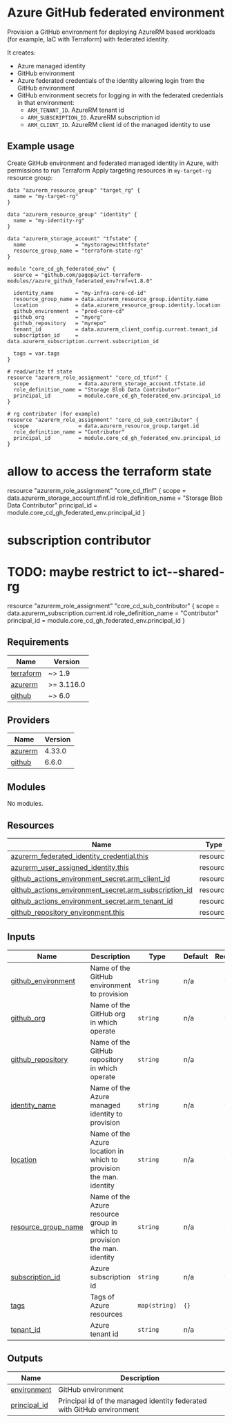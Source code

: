 # Azure GitHub federated environment

Provision a GitHub environment for deploying AzureRM based workloads (for example, IaC with Terraform) with federated identity.

It creates:

* Azure managed identity
* GitHub environment
* Azure federated credentials of the identity allowing login from the GitHub environment 
* GitHub environment secrets for logging in with the federated credentials in that environment:
  * `ARM_TENANT_ID`. AzureRM tenant id
  * `ARM_SUBSCRIPTION_ID`. AzureRM subscription id
  * `ARM_CLIENT_ID`. AzureRM client id of the managed identity to use

## Example usage

Create GitHub environment and federated managed identity in Azure,
with permissions to run Terraform Apply targeting resources in
`my-target-rg` resource group:

```hcl
data "azurerm_resource_group" "target_rg" {
  name = "my-target-rg"
}

data "azurerm_resource_group" "identity" {
  name = "my-identity-rg"
}

data "azurerm_storage_account" "tfstate" {
  name                = "mystoragewithtfstate"
  resource_group_name = "terraform-state-rg"
}

module "core_cd_gh_federated_env" {
  source = "github.com/pagopa/ict-terraform-modules//azure_github_federated_env?ref=v1.8.0"

  identity_name       = "my-infra-core-cd-id"
  resource_group_name = data.azurerm_resource_group.identity.name
  location            = data.azurerm_resource_group.identity.location
  github_environment  = "prod-core-cd"
  github_org          = "myorg"
  github_repository   = "myrepo"
  tenant_id           = data.azurerm_client_config.current.tenant_id
  subscription_id     = data.azurerm_subscription.current.subscription_id

  tags = var.tags
}

# read/write tf state
resource "azurerm_role_assignment" "core_cd_tfinf" {
  scope                = data.azurerm_storage_account.tfstate.id
  role_definition_name = "Storage Blob Data Contributor"
  principal_id         = module.core_cd_gh_federated_env.principal_id
}

# rg contributor (for example)
resource "azurerm_role_assignment" "core_cd_sub_contributor" {
  scope                = data.azurerm_resource_group.target.id
  role_definition_name = "Contributor"
  principal_id         = module.core_cd_gh_federated_env.principal_id
}
```


# allow to access the terraform state
resource "azurerm_role_assignment" "core_cd_tfinf" {
  scope                = data.azurerm_storage_account.tfinf.id
  role_definition_name = "Storage Blob Data Contributor"
  principal_id         = module.core_cd_gh_federated_env.principal_id
}

# subscription contributor
# TODO: maybe restrict to ict-<env>-shared-rg
resource "azurerm_role_assignment" "core_cd_sub_contributor" {
  scope                = data.azurerm_subscription.current.id
  role_definition_name = "Contributor"
  principal_id         = module.core_cd_gh_federated_env.principal_id
}


<!-- markdownlint-disable -->
<!-- BEGIN_TF_DOCS -->
## Requirements

| Name | Version |
|------|---------|
| <a name="requirement_terraform"></a> [terraform](#requirement\_terraform) | ~> 1.9 |
| <a name="requirement_azurerm"></a> [azurerm](#requirement\_azurerm) | >= 3.116.0 |
| <a name="requirement_github"></a> [github](#requirement\_github) | ~> 6.0 |

## Providers

| Name | Version |
|------|---------|
| <a name="provider_azurerm"></a> [azurerm](#provider\_azurerm) | 4.33.0 |
| <a name="provider_github"></a> [github](#provider\_github) | 6.6.0 |

## Modules

No modules.

## Resources

| Name | Type |
|------|------|
| [azurerm_federated_identity_credential.this](https://registry.terraform.io/providers/hashicorp/azurerm/latest/docs/resources/federated_identity_credential) | resource |
| [azurerm_user_assigned_identity.this](https://registry.terraform.io/providers/hashicorp/azurerm/latest/docs/resources/user_assigned_identity) | resource |
| [github_actions_environment_secret.arm_client_id](https://registry.terraform.io/providers/integrations/github/latest/docs/resources/actions_environment_secret) | resource |
| [github_actions_environment_secret.arm_subscription_id](https://registry.terraform.io/providers/integrations/github/latest/docs/resources/actions_environment_secret) | resource |
| [github_actions_environment_secret.arm_tenant_id](https://registry.terraform.io/providers/integrations/github/latest/docs/resources/actions_environment_secret) | resource |
| [github_repository_environment.this](https://registry.terraform.io/providers/integrations/github/latest/docs/resources/repository_environment) | resource |

## Inputs

| Name | Description | Type | Default | Required |
|------|-------------|------|---------|:--------:|
| <a name="input_github_environment"></a> [github\_environment](#input\_github\_environment) | Name of the GitHub environment to provision | `string` | n/a | yes |
| <a name="input_github_org"></a> [github\_org](#input\_github\_org) | Name of the GitHub org in which operate | `string` | n/a | yes |
| <a name="input_github_repository"></a> [github\_repository](#input\_github\_repository) | Name of the GitHub repository in which operate | `string` | n/a | yes |
| <a name="input_identity_name"></a> [identity\_name](#input\_identity\_name) | Name of the Azure managed identity to provision | `string` | n/a | yes |
| <a name="input_location"></a> [location](#input\_location) | Name of the Azure location in which to provision the man. identity | `string` | n/a | yes |
| <a name="input_resource_group_name"></a> [resource\_group\_name](#input\_resource\_group\_name) | Name of the Azure resource group in which to provision the man. identity | `string` | n/a | yes |
| <a name="input_subscription_id"></a> [subscription\_id](#input\_subscription\_id) | Azure subscription id | `string` | n/a | yes |
| <a name="input_tags"></a> [tags](#input\_tags) | Tags of Azure resources | `map(string)` | `{}` | no |
| <a name="input_tenant_id"></a> [tenant\_id](#input\_tenant\_id) | Azure tenant id | `string` | n/a | yes |

## Outputs

| Name | Description |
|------|-------------|
| <a name="output_environment"></a> [environment](#output\_environment) | GitHub environment |
| <a name="output_principal_id"></a> [principal\_id](#output\_principal\_id) | Principal id of the managed identity federated with GitHub environment |
<!-- END_TF_DOCS -->
